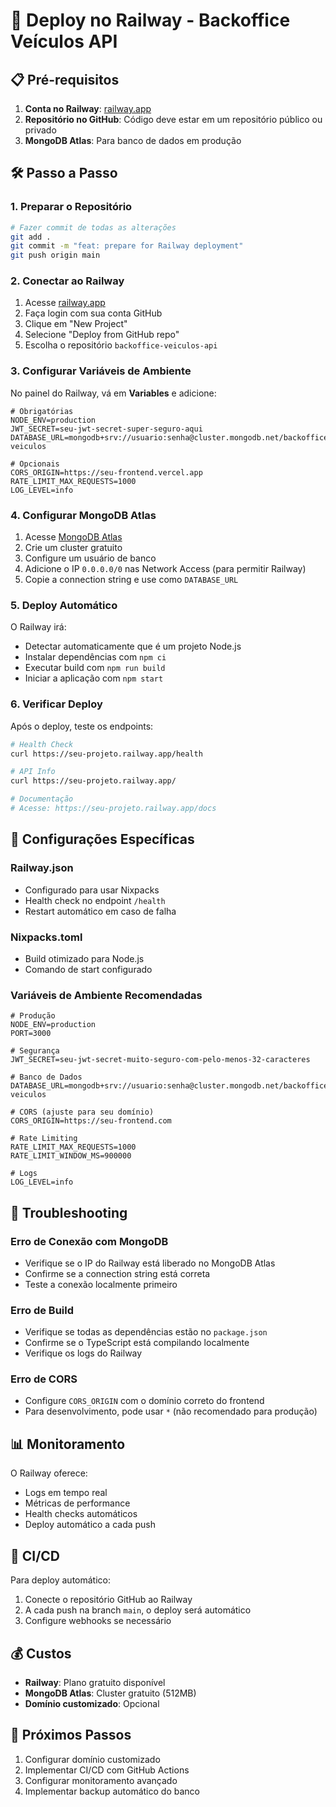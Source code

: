 # 🚀 Deploy no Railway - Backoffice Veículos API

## 📋 Pré-requisitos

1. **Conta no Railway**: [railway.app](https://railway.app)
2. **Repositório no GitHub**: Código deve estar em um repositório público ou privado
3. **MongoDB Atlas**: Para banco de dados em produção

## 🛠️ Passo a Passo

### 1. Preparar o Repositório

```bash
# Fazer commit de todas as alterações
git add .
git commit -m "feat: prepare for Railway deployment"
git push origin main
```

### 2. Conectar ao Railway

1. Acesse [railway.app](https://railway.app)
2. Faça login com sua conta GitHub
3. Clique em "New Project"
4. Selecione "Deploy from GitHub repo"
5. Escolha o repositório `backoffice-veiculos-api`

### 3. Configurar Variáveis de Ambiente

No painel do Railway, vá em **Variables** e adicione:

```env
# Obrigatórias
NODE_ENV=production
JWT_SECRET=seu-jwt-secret-super-seguro-aqui
DATABASE_URL=mongodb+srv://usuario:senha@cluster.mongodb.net/backoffice-veiculos

# Opcionais
CORS_ORIGIN=https://seu-frontend.vercel.app
RATE_LIMIT_MAX_REQUESTS=1000
LOG_LEVEL=info
```

### 4. Configurar MongoDB Atlas

1. Acesse [MongoDB Atlas](https://cloud.mongodb.com)
2. Crie um cluster gratuito
3. Configure um usuário de banco
4. Adicione o IP `0.0.0.0/0` nas Network Access (para permitir Railway)
5. Copie a connection string e use como `DATABASE_URL`

### 5. Deploy Automático

O Railway irá:
- Detectar automaticamente que é um projeto Node.js
- Instalar dependências com `npm ci`
- Executar build com `npm run build`
- Iniciar a aplicação com `npm start`

### 6. Verificar Deploy

Após o deploy, teste os endpoints:

```bash
# Health Check
curl https://seu-projeto.railway.app/health

# API Info
curl https://seu-projeto.railway.app/

# Documentação
# Acesse: https://seu-projeto.railway.app/docs
```

## 🔧 Configurações Específicas

### Railway.json
- Configurado para usar Nixpacks
- Health check no endpoint `/health`
- Restart automático em caso de falha

### Nixpacks.toml
- Build otimizado para Node.js
- Comando de start configurado

### Variáveis de Ambiente Recomendadas

```env
# Produção
NODE_ENV=production
PORT=3000

# Segurança
JWT_SECRET=seu-jwt-secret-muito-seguro-com-pelo-menos-32-caracteres

# Banco de Dados
DATABASE_URL=mongodb+srv://usuario:senha@cluster.mongodb.net/backoffice-veiculos

# CORS (ajuste para seu domínio)
CORS_ORIGIN=https://seu-frontend.com

# Rate Limiting
RATE_LIMIT_MAX_REQUESTS=1000
RATE_LIMIT_WINDOW_MS=900000

# Logs
LOG_LEVEL=info
```

## 🚨 Troubleshooting

### Erro de Conexão com MongoDB
- Verifique se o IP do Railway está liberado no MongoDB Atlas
- Confirme se a connection string está correta
- Teste a conexão localmente primeiro

### Erro de Build
- Verifique se todas as dependências estão no `package.json`
- Confirme se o TypeScript está compilando localmente
- Verifique os logs do Railway

### Erro de CORS
- Configure `CORS_ORIGIN` com o domínio correto do frontend
- Para desenvolvimento, pode usar `*` (não recomendado para produção)

## 📊 Monitoramento

O Railway oferece:
- Logs em tempo real
- Métricas de performance
- Health checks automáticos
- Deploy automático a cada push

## 🔄 CI/CD

Para deploy automático:
1. Conecte o repositório GitHub ao Railway
2. A cada push na branch `main`, o deploy será automático
3. Configure webhooks se necessário

## 💰 Custos

- **Railway**: Plano gratuito disponível
- **MongoDB Atlas**: Cluster gratuito (512MB)
- **Domínio customizado**: Opcional

## 🎯 Próximos Passos

1. Configurar domínio customizado
2. Implementar CI/CD com GitHub Actions
3. Configurar monitoramento avançado
4. Implementar backup automático do banco

